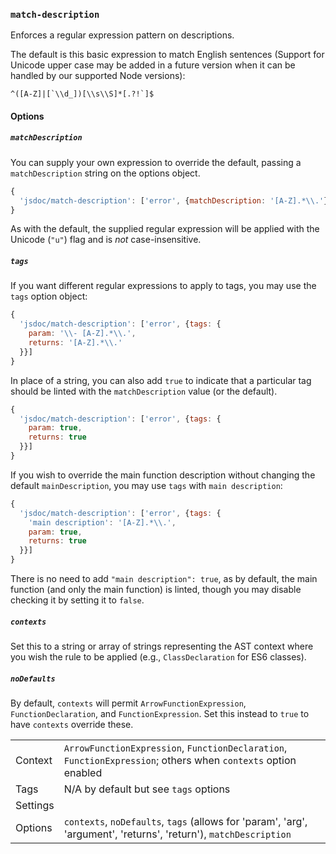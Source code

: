 ### `match-description`

Enforces a regular expression pattern on descriptions.

The default is this basic expression to match English sentences (Support
for Unicode upper case may be added in a future version when it can be handled
by our supported Node versions):

``^([A-Z]|[`\\d_])[\\s\\S]*[.?!`]$``

#### Options

##### `matchDescription`

You can supply your own expression to override the default, passing a
`matchDescription` string on the options object.

```js
{
  'jsdoc/match-description': ['error', {matchDescription: '[A-Z].*\\.'}]
}
```

As with the default, the supplied regular expression will be applied with the
Unicode (`"u"`) flag and is *not* case-insensitive.

##### `tags`

If you want different regular expressions to apply to tags, you may use
the `tags` option object:

```js
{
  'jsdoc/match-description': ['error', {tags: {
    param: '\\- [A-Z].*\\.',
    returns: '[A-Z].*\\.'
  }}]
}
```

In place of a string, you can also add `true` to indicate that a particular
tag should be linted with the `matchDescription` value (or the default).

```js
{
  'jsdoc/match-description': ['error', {tags: {
    param: true,
    returns: true
  }}]
}
```

If you wish to override the main function description without changing the
default `mainDescription`, you may use `tags` with `main description`:

```js
{
  'jsdoc/match-description': ['error', {tags: {
    'main description': '[A-Z].*\\.',
    param: true,
    returns: true
  }}]
}
```

There is no need to add `"main description": true`, as by default, the main
function (and only the main function) is linted, though you may disable checking
it by setting it to `false`.

##### `contexts`

Set this to a string or array of strings representing the AST context
where you wish the rule to be applied (e.g., `ClassDeclaration` for ES6 classes).

##### `noDefaults`

By default, `contexts` will permit `ArrowFunctionExpression`,
`FunctionDeclaration`, and `FunctionExpression`. Set this instead to `true` to
have `contexts` override these.

|||
|---|---|
|Context|`ArrowFunctionExpression`, `FunctionDeclaration`, `FunctionExpression`; others when `contexts` option enabled|
|Tags|N/A by default but see `tags` options|
|Settings||
|Options|`contexts`, `noDefaults`, `tags` (allows for 'param', 'arg', 'argument', 'returns', 'return'), `matchDescription`|

<!-- assertions matchDescription -->
